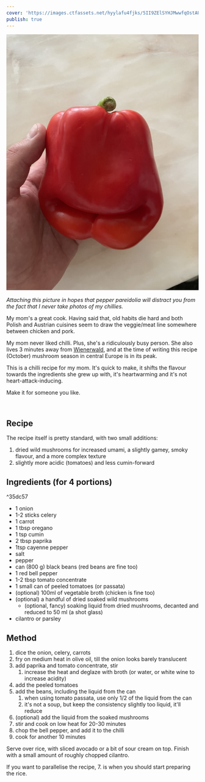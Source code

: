 ```yaml
---
cover: 'https://images.ctfassets.net/hyylafu4fjks/5II9ZElSYHJMwwfqOstAUZ/7feb916809844a32fecf5ef75db4fa44/187645860_461996798431815_7608224688697832132_n_17998562548336246.jpg'
publish: true
---
```

![199](smiling-pepper.jpeg)

*Attaching this picture in hopes that pepper pareidolia will distract you from the fact that I never take photos of my chillies.*

My mom's a great cook. Having said that, old habits die hard and both Polish and Austrian cuisines seem to draw the veggie/meat line somewhere between chicken and pork.

My mom never liked chilli. Plus, she's a ridiculously busy person. She also lives 3 minutes away from [Wienerwald](https://en.wikipedia.org/wiki/Vienna_Woods), and at the time of writing this recipe (October) mushroom season in central Europe is in its peak.

This is a chilli recipe for my mom. It's quick to make, it shifts the flavour towards the ingredients she grew up with, it's heartwarming and it's not heart-attack-inducing.

Make it for someone you like.

<img src="https://www.potato.horse/_next/image?url=https%3A%2F%2Fimages.ctfassets.net%2Fhyylafu4fjks%2F47j0Oi2aPkSjk8hRQY0UIF%2F59b00b58e01691288c230b4e90357b1b%2FUntitled_Artwork_71.PNG&w=1920&q=75" alt="">

## Recipe 

The recipe itself is pretty standard, with two small additions:

1. dried wild mushrooms for increased umami, a slightly gamey, smoky flavour, and a more complex texture
2. slightly more acidic (tomatoes) and less cumin-forward

## Ingredients (for 4 portions)

<span id="^35dc57" class="link-marker">^35dc57</span>

- 1 onion
- 1-2 sticks celery 
- 1 carrot
- 1 tbsp oregano
- 1 tsp cumin
- 2 tbsp paprika
- 1tsp cayenne pepper
- salt
- pepper
- can (800 g) black beans (red beans are fine too)
- 1 red bell pepper
- 1-2 tbsp tomato concentrate
- 1 small can of peeled tomatoes (or passata)
- (optional) 100ml of vegetable broth (chicken is fine too)
- (optional) a handful of dried soaked wild mushrooms
	- (optional, fancy) soaking liquid from dried mushrooms, decanted and reduced to 50 ml (a shot glass)
- cilantro or parsley

## Method

1. dice the onion, celery, carrots
2. fry on medium heat in olive oil, till the onion looks barely translucent
3. add paprika and tomato concentrate, stir
	1. increase the heat and deglaze with broth (or water, or white wine to increase acidity)
4. add the peeled tomatoes
5. add the beans, including the liquid from the can
	1. when using tomato passata, use only 1/2 of the liquid from the can
	2. it's not a soup, but keep the consistency slightly too liquid, it'll reduce
6. (optional) add the liquid from the soaked mushrooms
7. stir and cook on low heat for 20-30 minutes
8. chop the bell pepper, and add it to the chilli
9. cook for another 10 minutes

Serve over rice, with sliced avocado or a bit of sour cream on top. Finish with a small amount of roughly chopped cilantro.

If you want to parallelise the recipe, 7. is when you should start preparing the rice.
